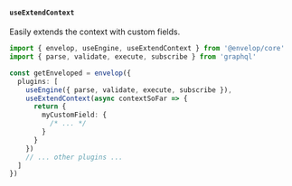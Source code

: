 #### `useExtendContext`

Easily extends the context with custom fields.

```ts
import { envelop, useEngine, useExtendContext } from '@envelop/core'
import { parse, validate, execute, subscribe } from 'graphql'

const getEnveloped = envelop({
  plugins: [
    useEngine({ parse, validate, execute, subscribe }),
    useExtendContext(async contextSoFar => {
      return {
        myCustomField: {
          /* ... */
        }
      }
    })
    // ... other plugins ...
  ]
})
```
